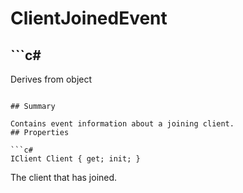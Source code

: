 # ClientJoinedEvent

## ```c#
Derives from object
```

## Summary

Contains event information about a joining client.
## Properties

```c#
IClient Client { get; init; } 
```
The client that has joined.
